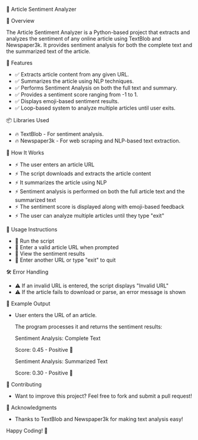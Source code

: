 📰 Article Sentiment Analyzer

🚀 Overview

The Article Sentiment Analyzer is a Python-based project that extracts and analyzes the sentiment of any online article using TextBlob and Newspaper3k. It provides sentiment analysis for both the complete text and the summarized text of the article.

📌 Features

-  ✅  Extracts article content from any given URL.
-  ✅  Summarizes the article using NLP techniques.
-  ✅  Performs Sentiment Analysis on both the full text and summary.
-  ✅  Provides a sentiment score ranging from -1 to 1.
-  ✅  Displays emoji-based sentiment results.
-  ✅  Loop-based system to analyze multiple articles until user exits.

📦 Libraries Used

-  🔥  TextBlob - For sentiment analysis.
-  🔥  Newspaper3k - For web scraping and NLP-based text extraction.

🎯 How It Works

- ⚡  The user enters an article URL
- ⚡  The script downloads and extracts the article content
- ⚡  It summarizes the article using NLP
- ⚡  Sentiment analysis is performed on both the full article text and the summarized text
- ⚡  The sentiment score is displayed along with emoji-based feedback
- ⚡  The user can analyze multiple articles until they type "exit"

🔧 Usage Instructions

-  🔹 Run the script
-  🔹 Enter a valid article URL when prompted
-  🔹 View the sentiment results
-  🔹 Enter another URL or type "exit" to quit

🛠 Error Handling

-  ⚠️  If an invalid URL is entered, the script displays "Invalid URL"
-  ⚠️  If the article fails to download or parse, an error message is shown

📜 Example Output

-  User enters the URL of an article.
  
   The program processes it and returns the sentiment results:

   Sentiment Analysis: Complete Text

   Score: 0.45 - Positive 🙂

   Sentiment Analysis: Summarized Text

   Score: 0.30 - Positive 🙂

🤝 Contributing

-  Want to improve this project? Feel free to fork and submit a pull request!

🌟 Acknowledgments

-  Thanks to TextBlob and Newspaper3k for making text analysis easy!

Happy Coding! 🎉
